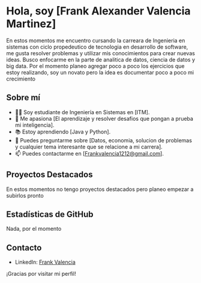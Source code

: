 # Hola, soy [Frank Alexander Valencia Martinez]

En estos momentos me encuentro cursando la carreara de Ingenieria en sistemas con ciclo propedeutico de tecnologia en desarrollo de software, 
me gusta resolver problemas y utilizar mis conocimientos para crear nuevas ideas. Busco enfocarme en la parte de analitica de datos,
ciencia de datos y big data. Por el momento planeo agregar poco a poco los ejercicios que estoy realizando, soy un novato pero la idea es 
documentar poco a poco mi crecimiento

## Sobre mí

- 👨‍💻 Soy estudiante de Ingeniería en Sistemas en [ITM].
- 🌱 Me apasiona [El aprendizaje y resolver desafios que pongan a prueba mi inteligencia].
- 📚 Estoy aprendiendo [Java y Python].
- 💬 Puedes preguntarme sobre [Datos, economia, solucion de problemas y cualquier tema interesante que se relacione a mi carrera].
- 📫 Puedes contactarme en [Frankvalencia1212@gmail.com].

## Proyectos Destacados

En estos momentos no tengo proyectos destacados pero planeo empezar a subirlos pronto

## Estadísticas de GitHub

Nada, por el momento

## Contacto

- LinkedIn: [Frank Valencia]([enlace-a-tu-perfil](https://www.linkedin.com/in/frank-valencia-a65850204/))

¡Gracias por visitar mi perfil!
